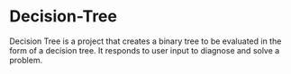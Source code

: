# Decision-Tree
Decision Tree is a project that creates a binary tree to be evaluated in the form of a decision tree.  It responds to user input to diagnose and solve a problem.
